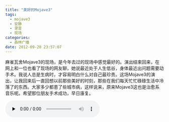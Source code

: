 ```yaml
---
title: "美好的Mojave3"
tags:
  - mojave3
  - 安静
  - 录音
  - 现场
categories:
  - 森林广播
date: 2012-09-28 23:57:07
---
```


麻雀瓦舍Mojave3的现场，是今年去过的现场中感觉最好的。演出结束回来，在网上和一位也看了现场的网友聊，她说最近处于人生低谷，身体最近出问题需要动手术。我说人总是生病时，才容易明白什么对自己最珍贵。这场Mojave3的演出，让我回来后一直回想以前那些美好的时刻，那些在我们每天忙忙碌碌生活中冷落了的东西。大家多少都患了些城市病，这样说来，原来Mojave3这也是治愈系音乐呢。希望那位朋友手术成功，早日康复。   

<audio id="audio" controls="" preload="none">
  <source id="mp3" src="http://www.coletree.com/radio/coletree_radio_044.mp3">
</audio>